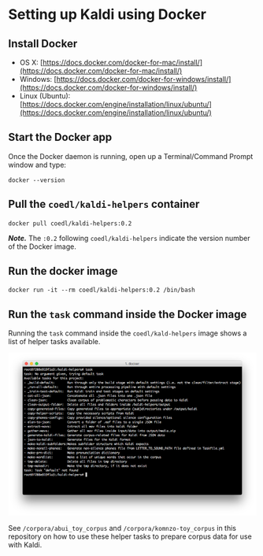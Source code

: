# Setting up Kaldi using Docker

## Install Docker

- OS X: [https://docs.docker.com/docker-for-mac/install/](https://docs.docker.com/docker-for-mac/install/)
- Windows: [https://docs.docker.com/docker-for-windows/install/](https://docs.docker.com/docker-for-windows/install/)
- Linux (Ubuntu): [https://docs.docker.com/engine/installation/linux/ubuntu/](https://docs.docker.com/engine/installation/linux/ubuntu/)

## Start the Docker app

Once the Docker daemon is running, open up a Terminal/Command Prompt window and type:

```
docker --version
```

## Pull the `coedl/kaldi-helpers` container

```
docker pull coedl/kaldi-helpers:0.2
```

***Note.*** The `:0.2` following `coedl/kaldi-helpers` indicate the version number of the Docker image.

## Run the docker image

```
docker run -it --rm coedl/kaldi-helpers:0.2 /bin/bash
```

## Run the `task` command inside the Docker image

Running the `task` command inside the `coedl/kald-helpers` image shows a list of helper tasks available.

![](../screenshots/docker-task.png)

See `/corpora/abui_toy_corpus` and `/corpora/komnzo-toy_corpus` in this repository on how to use these helper tasks to prepare corpus data for use with Kaldi.



